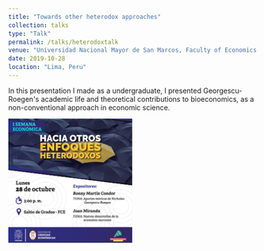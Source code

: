 ```yaml
---
title: "Towards other heterodox approaches"
collection: talks
type: "Talk"
permalink: /talks/heterodoxtalk
venue: "Universidad Nacional Mayor de San Marcos, Faculty of Economics Science"
date: 2019-10-28
location: "Lima, Peru"
---
```


In this presentation I made as a undergraduate, I presented Georgescu-Roegen's academic life and theoretical contributions to bioeconomics, as a non-conventional approach in economic science.

<img src="/images/heterodoxtalk.jpg" height="250">